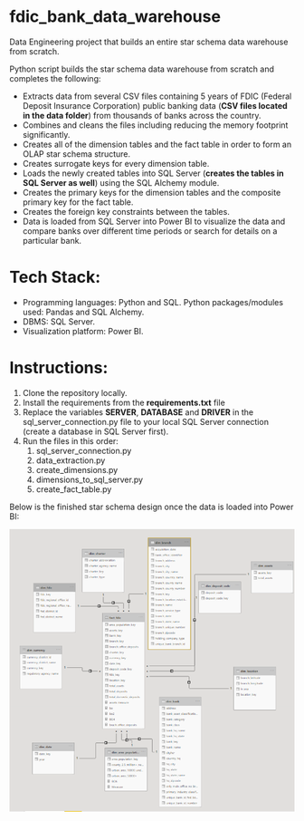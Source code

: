 # fdic_bank_data_warehouse
Data Engineering project that builds an entire star schema data warehouse from scratch. 

Python script builds the star schema data warehouse from scratch and completes the following:
- Extracts data from several CSV files containing 5 years of FDIC (Federal Deposit Insurance Corporation) public banking data (**CSV files located in the data folder**) from thousands of banks across the country.
- Combines and cleans the files including reducing the memory footprint significantly.
- Creates all of the dimension tables and the fact table in order to form an OLAP star schema structure.  
- Creates surrogate keys for every dimension table.
- Loads the newly created tables into SQL Server (**creates the tables in SQL Server as well**) using the SQL Alchemy module.
- Creates the primary keys for the dimension tables and the composite primary key for the fact table.
- Creates the foreign key constraints between the tables.  
- Data is loaded from SQL Server into Power BI to visualize the data and compare banks over different time periods or search for details on a particular bank.  

 # Tech Stack:
- Programming languages:  Python and SQL.  Python packages/modules used:  Pandas and SQL Alchemy.
- DBMS:  SQL Server.
- Visualization platform:  Power BI.  

# Instructions:
1. Clone the repository locally.
2. Install the requirements from the **requirements.txt** file
3. Replace the variables **SERVER**, **DATABASE** and **DRIVER** in the sql_server_connection.py file to your local SQL Server connection (create a database in SQL Server first).
4. Run the files in this order:
   1. sql_server_connection.py
   2. data_extraction.py
   3. create_dimensions.py
   4. dimensions_to_sql_server.py
   5. create_fact_table.py

Below is the finished star schema design once the data is loaded into Power BI:

![](/Star_Schema2_Picture.PNG)


